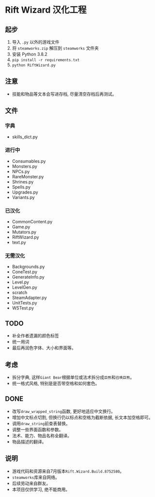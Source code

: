 # Rift Wizard 汉化工程

## 起步

1. 导入 `.py` 以外的游戏文件
2. 将 `steamworks.zip` 解压到 `steamworks` 文件夹
3. 安装 Python 3.8.2
4. `pip install -r requirements.txt`
5. `python RiftWizard.py`

## 注意

- 技能和物品等文本会写进存档, 尽量清空存档后再测试。

## 文件

### 字典

- skills_dict.py

### 进行中

- Consumables.py
- Monsters.py
- NPCs.py
- RareMonster.py
- Shrines.py
- Spells.py
- Upgrades.py
- Variants.py

### 已汉化

- CommonContent.py
- Game.py
- Mutators.py
- RiftWizard.py
- text.py

### 无需汉化

- Backgrounds.py
- ConeTest.py
- GenerateInfo.py
- Level.py
- LevelGen.py
- scratch
- SteamAdapter.py
- UnitTests.py
- WSTest.py

## TODO

- 补全作者遗漏的颜色标签
- 统一用词
- 最后再润色字体、大小和界面等。

## 考虑

- 拆分字典, 这样`Giant Bear`根据单位或法术拆分成`巨熊`和`召唤巨熊`。
- 统一格式风格, 特别是是否带空格和如何套色。

## DONE

- 改写`draw_wrapped_string`函数, 更好地适应中文换行。
- 增加中文标点切割, 但换行仍以标点和空格为截断依据, 长文本加空格即可。
- 调用`draw_string`前查表替换。
- 调整一些界面函数和参数。
- 法术、能力、物品名称全翻译。
- 物品描述的翻译。

## 说明

- 游戏代码和资源来自7月版本`Rift.Wizard.Build.8752580`。
- `steamworks`库来自网络。
- 后续劳动来自群友。
- 本项目仅供学习, 绝不能商用。
